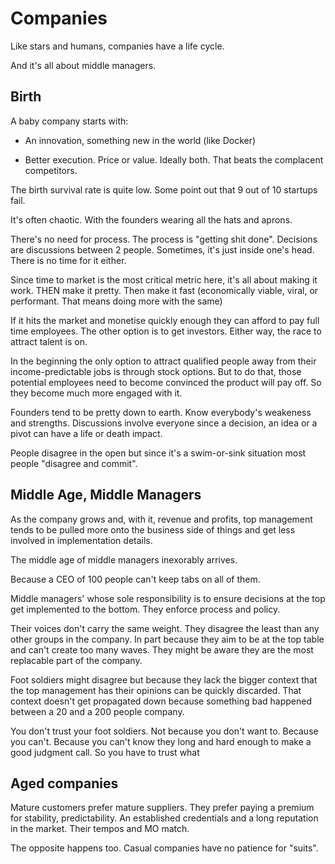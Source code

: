 <!-- hidden -->

# Companies

Like stars and humans, companies have a life cycle.


And it's all about middle managers.


## Birth

A baby company starts with:

- An innovation, something new in the world (like Docker)

- Better execution. Price or value. Ideally both. That beats
  the complacent competitors.

The birth survival rate is quite low. Some point out that 9
out of 10 startups fail.


It's often chaotic. With the founders wearing all the hats and
aprons.

There's no need for process. The process is "getting shit done". 
Decisions are discussions between 2 people. Sometimes, it's just
inside one's head. There is no time for it either.

Since time to market is the most critical metric here, it's all about
making it work. THEN make it pretty. Then make it fast (economically viable, viral, or performant. That means doing more with the same)

If it hits the market and monetise quickly enough they can afford to
pay full time employees. The other option is to get investors. Either
way, the race to attract talent is on.

In the beginning the only option to attract qualified people away from
their income-predictable jobs is through stock options. But to do
that, those potential employees need to become convinced the product
will pay off. So they become much more engaged with it.

Founders tend to be pretty down to earth. Know everybody's weakeness
and strengths. Discussions involve everyone since a decision, an idea 
or a pivot can have a life or death impact.

People disagree in the open but since it's a swim-or-sink situation
most people "disagree and commit".


## Middle Age, Middle Managers

As the company grows and, with it, revenue and profits, top management
tends to be pulled more onto the business side of things and get less
involved in implementation details.

The middle age of middle managers inexorably arrives.

Because a CEO of 100 people can't keep tabs on all of them.

Middle managers' whose sole responsibility is to ensure decisions
at the top get implemented to the bottom. They enforce process and
policy.

Their voices don't carry the same weight. They disagree the least
than any other groups in the company. In part because they aim to
be at the top table and can't create too many waves. They might be
aware they are the most replacable part of the company.

Foot soldiers might disagree but because they lack the bigger
context that the top management has their opinions can be quickly
discarded. That context doesn't get propagated down because
something bad happened between a 20 and a 200 people company.

You don't trust your foot soldiers. Not because you don't want to.
Because you can't. Because you can't know they long and hard enough
to make a good judgment call. So you have to trust what 


## Aged companies

Mature customers prefer mature suppliers. They prefer paying a premium
for stability, predictability. An established credentials and a long
reputation in the market. Their tempos and MO match.

The opposite happens too. Casual companies have no patience for "suits".

<!--
## Cults

Severance is a great show that portrays that at some point, a company can
become a cult. (On the other hand, cults to be long lasting need to run
things like a company.)

Both rely on the same thing. The need to do more.

Both advertise opportunities for growth and promise to treat you like 
"faaaamiily". Over time you are downgraded to a number, with a set of 
figures attached to your name. You are work force. There is even a human 
resources department to handle you. Really, to protect the company from 
you but anyway.

But someone can only extract more from another person if that person
can improve. Cults to do this by slowly crushing your spirit with
guilty. "You are good. God loves you. But... you need to write me a
check or do this and that". More. There's never enough.

Companies use growth plans and career ladders, where your 
responsilibities and your impact radius increases but your pay
barely moves.
-->

